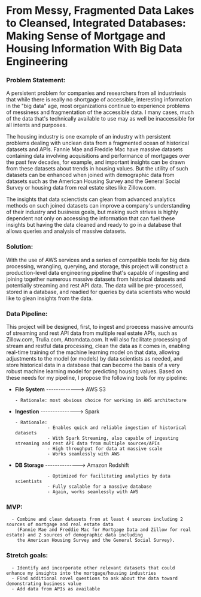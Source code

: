 # From Messy, Fragmented Data Lakes to Cleansed, Integrated Databases: Making Sense of Mortgage and Housing Information With Big Data Engineering

### Problem Statement:

A persistent problem for companies and researchers from all industriesis that while there is really no shortgage of accessible, interesting information in the "big data" age, most organizations continue to experience problems of messiness and fragmentation of the accessible data. I many cases, much of the data that's technically available to use may as well be inaccessible for all intents and purposes.

The housing industry is one example of an industry with persistent problems dealing with unclean data from a fragmented ocean of historical datasets and APIs. Fannie Mae and Freddie Mac have massive datasets containing data involving acquisitions and performance of mortgages over the past few decades, for example, and important insights can be drawn from these datasets about trends in housing values. But the utility of such datasets can be enhanced when joined with demographic data from datasets such as the American Housing Survey and the General Social Survey or housing data from real estate sites like Zillow.com.

The insights that data scienctists can glean from advanced analytics methods on such joined datasets can improve a company's understanding of their industry and business goals, but making such strives is highly dependent not only on accessing the information that can fuel these insights but having the data cleaned and ready to go in a database that allows queries and analysis of massive datasets.

### Solution:

With the use of AWS services and a series of compatible tools for big data processing, wrangling, querying, and storage, this project will construct a production-level data engineering pipeline that's capable of ingesting and joining together numerous massive datasets from historical datasets and potentially streaming and rest API data.  The data will be pre-processed, stored in a database, and readied for queries by data scientists who would like to glean insights from the data.


### Data Pipeline:

This project will be designed, first, to ingest and proecess massive amounts of streaming and rest API data from multiple real estate APIs, such as Zillow.com, Trulia.com, Attomdata.com. It will also facilitate processing of stream and restful data processing, clean the data as it comes in, enabling real-time training of the machine learning model on that data, allowing adjustments to the model (or models) by data scientists as needed, and store historical data in a database that can become the basis of a very robust machine learning model for predicting housing values.  Based on these needs for my pipeline, I propose the following tools for my pipeline:

- **File System** -------------> AWS S3 

      - Rationale: most obvious choice for working in AWS architecture


- **Ingestion** ---------------> Spark

      - Rationale:
                  - Enables quick and reliable ingestion of historical datasets
                  - With Spark Streaming, also capable of ingesting streaming and rest API data from multiple sources/APIs
                  - High throughput for data at massive scale
                  - Works seamlessly with AWS
                  

- **DB Storage** --------------> Amazon Redshift

                  - Optimized for facilitating analytics by data scientists
                  - Fully scalable for a massive database
                  - Again, works seamlessly with AWS

### MVP:

      - Combine and clean datasets from at least 4 sources including 2 sources of mortgage and real estate data
        (Fannie Mae and Freddie Mac for Mortgage Data and Zillow for real estate) and 2 sources of demographic data including 
        the American Housing Survey and the General Social Survey).

### Stretch goals: 

      - Identify and incorporate other relevant datasets that could enhance my insights into the mortgage/housing industries
      - Find additional novel questions to ask about the data toward demonstrating business value
      - Add data from APIs as available
      

